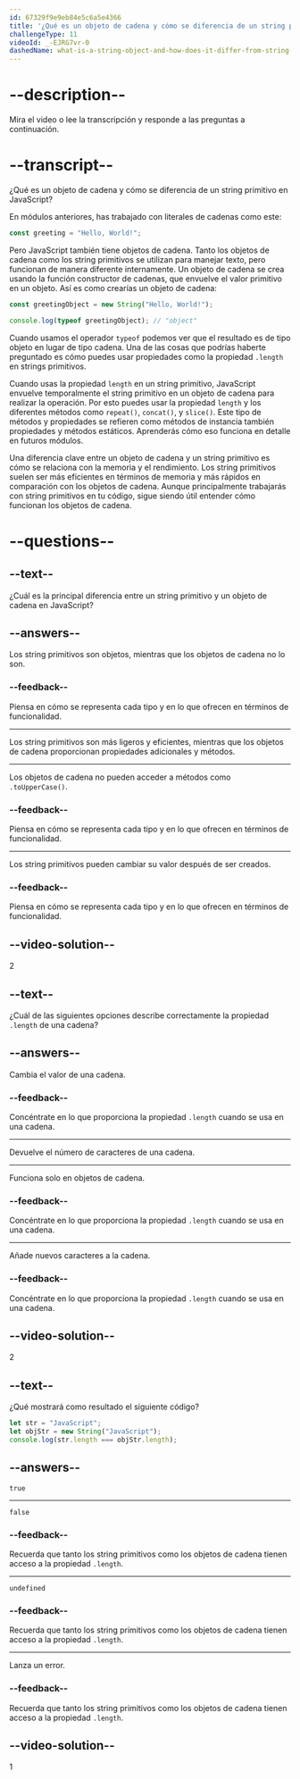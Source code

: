 ```yaml
---
id: 67329f9e9eb84e5c6a5e4366
title: '¿Qué es un objeto de cadena y cómo se diferencia de un string primitivo?'
challengeType: 11
videoId: _-EJRG7vr-0
dashedName: what-is-a-string-object-and-how-does-it-differ-from-string-primitive
---
```


# --description--

Mira el video o lee la transcripción y responde a las preguntas a continuación.

# --transcript--

¿Qué es un objeto de cadena y cómo se diferencia de un string primitivo en JavaScript?

En módulos anteriores, has trabajado con literales de cadenas como este:

```js
const greeting = "Hello, World!";
```

Pero JavaScript también tiene objetos de cadena. Tanto los objetos de cadena como los string primitivos se utilizan para manejar texto, pero funcionan de manera diferente internamente. Un objeto de cadena se crea usando la función constructor de cadenas, que envuelve el valor primitivo en un objeto. Así es como crearías un objeto de cadena:

```js
const greetingObject = new String("Hello, World!");

console.log(typeof greetingObject); // "object"
```

Cuando usamos el operador `typeof` podemos ver que el resultado es de tipo objeto en lugar de tipo cadena. Una de las cosas que podrías haberte preguntado es cómo puedes usar propiedades como la propiedad `.length` en strings primitivos.

Cuando usas la propiedad `length` en un string primitivo, JavaScript envuelve temporalmente el string primitivo en un objeto de cadena para realizar la operación. Por esto puedes usar la propiedad `length` y los diferentes métodos como `repeat()`, `concat()`, y `slice()`. Este tipo de métodos y propiedades se refieren como métodos de instancia también propiedades y métodos estáticos. Aprenderás cómo eso funciona en detalle en futuros módulos.

Una diferencia clave entre un objeto de cadena y un string primitivo es cómo se relaciona con la memoria y el rendimiento. Los string primitivos suelen ser más eficientes en términos de memoria y más rápidos en comparación con los objetos de cadena. Aunque principalmente trabajarás con string primitivos en tu código, sigue siendo útil entender cómo funcionan los objetos de cadena.

# --questions--

## --text--

¿Cuál es la principal diferencia entre un string primitivo y un objeto de cadena en JavaScript?

## --answers--

Los string primitivos son objetos, mientras que los objetos de cadena no lo son.

### --feedback--

Piensa en cómo se representa cada tipo y en lo que ofrecen en términos de funcionalidad.

---

Los string primitivos son más ligeros y eficientes, mientras que los objetos de cadena proporcionan propiedades adicionales y métodos.

---

Los objetos de cadena no pueden acceder a métodos como `.toUpperCase()`.

### --feedback--

Piensa en cómo se representa cada tipo y en lo que ofrecen en términos de funcionalidad.

---

Los string primitivos pueden cambiar su valor después de ser creados.

### --feedback--

Piensa en cómo se representa cada tipo y en lo que ofrecen en términos de funcionalidad.

## --video-solution--

2

## --text--

¿Cuál de las siguientes opciones describe correctamente la propiedad `.length` de una cadena?

## --answers--

Cambia el valor de una cadena.

### --feedback--

Concéntrate en lo que proporciona la propiedad `.length` cuando se usa en una cadena.

---

Devuelve el número de caracteres de una cadena.

---

Funciona solo en objetos de cadena.

### --feedback--

Concéntrate en lo que proporciona la propiedad `.length` cuando se usa en una cadena.

---

Añade nuevos caracteres a la cadena.

### --feedback--

Concéntrate en lo que proporciona la propiedad `.length` cuando se usa en una cadena.

## --video-solution--

2

## --text--

¿Qué mostrará como resultado el siguiente código?

```js
let str = "JavaScript";
let objStr = new String("JavaScript");
console.log(str.length === objStr.length);
```

## --answers--

`true`

---

`false`

### --feedback--

Recuerda que tanto los string primitivos como los objetos de cadena tienen acceso a la propiedad `.length`.

---

`undefined`

### --feedback--

Recuerda que tanto los string primitivos como los objetos de cadena tienen acceso a la propiedad `.length`.

---

Lanza un error.

### --feedback--

Recuerda que tanto los string primitivos como los objetos de cadena tienen acceso a la propiedad `.length`.

## --video-solution--

1

